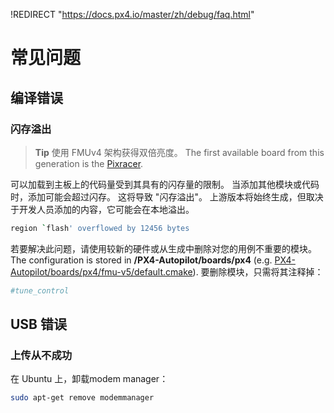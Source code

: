 !REDIRECT "https://docs.px4.io/master/zh/debug/faq.html"

# 常见问题

## 编译错误

### 闪存溢出

> **Tip** 使用 FMUv4 架构获得双倍亮度。 The first available board from this generation is the [Pixracer](https://docs.px4.io/master/en/flight_controller/pixracer.html).

可以加载到主板上的代码量受到其具有的闪存量的限制。 当添加其他模块或代码时，添加可能会超过闪存。 这将导致 "闪存溢出"。 上游版本将始终生成，但取决于开发人员添加的内容，它可能会在本地溢出。

```sh
region `flash' overflowed by 12456 bytes
```

若要解决此问题，请使用较新的硬件或从生成中删除对您的用例不重要的模块。 The configuration is stored in **/PX4-Autopilot/boards/px4** (e.g. [PX4-Autopilot/boards/px4/fmu-v5/default.cmake](https://github.com/PX4/PX4-Autopilot/blob/master/boards/px4/fmu-v5/default.cmake)). 要删除模块，只需将其注释掉：

```cmake
#tune_control
```

## USB 错误

### 上传从不成功

在 Ubuntu 上，卸载modem manager：

```sh
sudo apt-get remove modemmanager
```